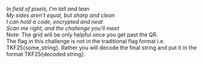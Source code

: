 _In field of pixels, I'm tall and lean </br>My sides aren't equal, but sharp and clean </br>I can hold a code, encrypted and neat</br> Scan me right, and the challenge you’ll meet_</br>
Note: The grid will be only helpful once you get past the QR.</br> The flag in this challenge is not in the traditional flag format i.e. TKF25{some_string}. Rather you will decode the final string and put it in the format TKF25{decoded string}.

